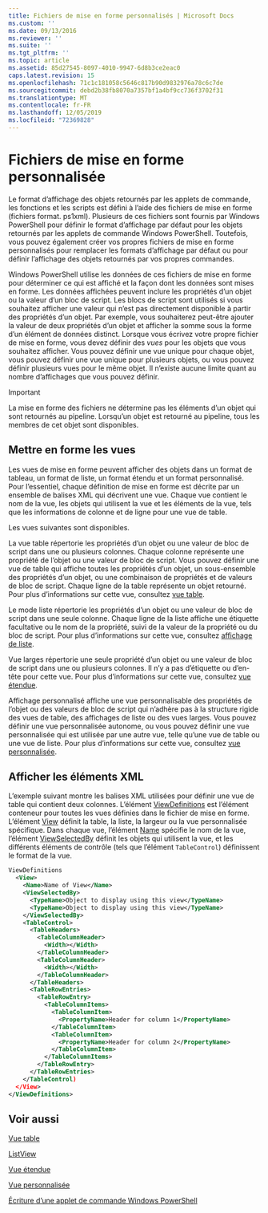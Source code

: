 ```yaml
---
title: Fichiers de mise en forme personnalisés | Microsoft Docs
ms.custom: ''
ms.date: 09/13/2016
ms.reviewer: ''
ms.suite: ''
ms.tgt_pltfrm: ''
ms.topic: article
ms.assetid: 85d27545-8097-4010-9947-6d8b3ce2eac0
caps.latest.revision: 15
ms.openlocfilehash: 71c1c181058c5646c817b90d9832976a78c6c7de
ms.sourcegitcommit: debd2b38fb8070a7357bf1a4bf9cc736f3702f31
ms.translationtype: MT
ms.contentlocale: fr-FR
ms.lasthandoff: 12/05/2019
ms.locfileid: "72369828"
---
```

# <a name="custom-formatting-files"></a>Fichiers de mise en forme personnalisée

Le format d’affichage des objets retournés par les applets de commande, les fonctions et les scripts est défini à l’aide des fichiers de mise en forme (fichiers format. ps1xml). Plusieurs de ces fichiers sont fournis par Windows PowerShell pour définir le format d’affichage par défaut pour les objets retournés par les applets de commande Windows PowerShell. Toutefois, vous pouvez également créer vos propres fichiers de mise en forme personnalisés pour remplacer les formats d’affichage par défaut ou pour définir l’affichage des objets retournés par vos propres commandes.

Windows PowerShell utilise les données de ces fichiers de mise en forme pour déterminer ce qui est affiché et la façon dont les données sont mises en forme. Les données affichées peuvent inclure les propriétés d’un objet ou la valeur d’un bloc de script.  Les blocs de script sont utilisés si vous souhaitez afficher une valeur qui n’est pas directement disponible à partir des propriétés d’un objet. Par exemple, vous souhaiterez peut-être ajouter la valeur de deux propriétés d’un objet et afficher la somme sous la forme d’un élément de données distinct. Lorsque vous écrivez votre propre fichier de mise en forme, vous devez définir des *vues* pour les objets que vous souhaitez afficher. Vous pouvez définir une vue unique pour chaque objet, vous pouvez définir une vue unique pour plusieurs objets, ou vous pouvez définir plusieurs vues pour le même objet. Il n’existe aucune limite quant au nombre d’affichages que vous pouvez définir.

> [!IMPORTANT]
> La mise en forme des fichiers ne détermine pas les éléments d’un objet qui sont retournés au pipeline. Lorsqu’un objet est retourné au pipeline, tous les membres de cet objet sont disponibles.

## <a name="format-views"></a>Mettre en forme les vues

Les vues de mise en forme peuvent afficher des objets dans un format de tableau, un format de liste, un format étendu et un format personnalisé. Pour l’essentiel, chaque définition de mise en forme est décrite par un ensemble de balises XML qui décrivent une vue. Chaque vue contient le nom de la vue, les objets qui utilisent la vue et les éléments de la vue, tels que les informations de colonne et de ligne pour une vue de table.

Les vues suivantes sont disponibles.

La vue table répertorie les propriétés d’un objet ou une valeur de bloc de script dans une ou plusieurs colonnes. Chaque colonne représente une propriété de l’objet ou une valeur de bloc de script. Vous pouvez définir une vue de table qui affiche toutes les propriétés d’un objet, un sous-ensemble des propriétés d’un objet, ou une combinaison de propriétés et de valeurs de bloc de script. Chaque ligne de la table représente un objet retourné. Pour plus d’informations sur cette vue, consultez [vue table](../format/creating-a-table-view.md).

Le mode liste répertorie les propriétés d’un objet ou une valeur de bloc de script dans une seule colonne. Chaque ligne de la liste affiche une étiquette facultative ou le nom de la propriété, suivi de la valeur de la propriété ou du bloc de script. Pour plus d’informations sur cette vue, consultez [affichage de liste](../format/creating-a-list-view.md).

Vue larges répertorie une seule propriété d’un objet ou une valeur de bloc de script dans une ou plusieurs colonnes. Il n’y a pas d’étiquette ou d’en-tête pour cette vue. Pour plus d’informations sur cette vue, consultez [vue étendue](../format/creating-a-wide-view.md).

Affichage personnalisé affiche une vue personnalisable des propriétés de l’objet ou des valeurs de bloc de script qui n’adhère pas à la structure rigide des vues de table, des affichages de liste ou des vues larges. Vous pouvez définir une vue personnalisée autonome, ou vous pouvez définir une vue personnalisée qui est utilisée par une autre vue, telle qu’une vue de table ou une vue de liste. Pour plus d’informations sur cette vue, consultez [vue personnalisée](../format/creating-custom-controls.md).

## <a name="view-xml-elements"></a>Afficher les éléments XML

L’exemple suivant montre les balises XML utilisées pour définir une vue de table qui contient deux colonnes. L’élément [ViewDefinitions](../format/viewdefinitions-element-format.md) est l’élément conteneur pour toutes les vues définies dans le fichier de mise en forme. L’élément [View](../format/view-element-format.md) définit la table, la liste, la largeur ou la vue personnalisée spécifique. Dans chaque vue, l’élément [Name](../format/name-element-for-view-format.md) spécifie le nom de la vue, l’élément [ViewSelectedBy](../format/viewselectedby-element-format.md) définit les objets qui utilisent la vue, et les différents éléments de contrôle (tels que l’élément `TableControl`) définissent le format de la vue.

```xml
ViewDefinitions
  <View>
    <Name>Name of View</Name>
    <ViewSelectedBy>
      <TypeName>Object to display using this view</TypeName>
      <TypeName>Object to display using this view</TypeName>
    </ViewSelectedBy>
    <TableControl>
      <TableHeaders>
        <TableColumnHeader>
          <Width></Width>
        </TableColumnHeader>
        <TableColumnHeader>
          <Width></Width>
        </TableColumnHeader>
      </TableHeaders>
      <TableRowEntries>
        <TableRowEntry>
          <TableColumnItems>
            <TableColumnItem>
              <PropertyName>Header for column 1</PropertyName>
            </TableColumnItem>
            <TableColumnItem>
              <PropertyName>Header for column 2</PropertyName>
            </TableColumnItem>
          </TableColumnItems>
        </TableRowEntry>
      </TableRowEntries>
    </TableControl)
  </View>
</ViewDefinitions>

```

## <a name="see-also"></a>Voir aussi

[Vue table](../format/creating-a-table-view.md)

[ListView](../format/creating-a-list-view.md)

[Vue étendue](../format/creating-a-wide-view.md)

[Vue personnalisée](../format/creating-custom-controls.md)

[Écriture d’une applet de commande Windows PowerShell](./writing-a-windows-powershell-cmdlet.md)
